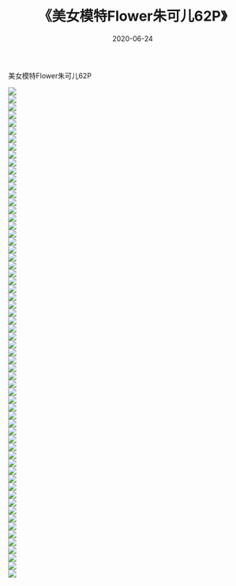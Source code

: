 ﻿---
layout: post
title:  《美女模特Flower朱可儿62P》
date:   2020-06-24
img: http://pic.660000.xyz/1:/性感/2020/美女模特Flower朱可儿62P/000.jpg
categories: [美女, 清纯, 唯美]
---

美女模特Flower朱可儿62P

  ![](http://pic.660000.xyz/1:/性感/2020/美女模特Flower朱可儿62P/001.jpg) <br> ![](http://pic.660000.xyz/1:/性感/2020/美女模特Flower朱可儿62P/002.jpg) <br> ![](http://pic.660000.xyz/1:/性感/2020/美女模特Flower朱可儿62P/003.jpg) <br> ![](http://pic.660000.xyz/1:/性感/2020/美女模特Flower朱可儿62P/004.jpg) <br> ![](http://pic.660000.xyz/1:/性感/2020/美女模特Flower朱可儿62P/005.jpg) <br> ![](http://pic.660000.xyz/1:/性感/2020/美女模特Flower朱可儿62P/006.jpg) <br> ![](http://pic.660000.xyz/1:/性感/2020/美女模特Flower朱可儿62P/007.jpg) <br> ![](http://pic.660000.xyz/1:/性感/2020/美女模特Flower朱可儿62P/008.jpg) <br> ![](http://pic.660000.xyz/1:/性感/2020/美女模特Flower朱可儿62P/009.jpg) <br> ![](http://pic.660000.xyz/1:/性感/2020/美女模特Flower朱可儿62P/010.jpg) <br> ![](http://pic.660000.xyz/1:/性感/2020/美女模特Flower朱可儿62P/011.jpg) <br> ![](http://pic.660000.xyz/1:/性感/2020/美女模特Flower朱可儿62P/012.jpg) <br> ![](http://pic.660000.xyz/1:/性感/2020/美女模特Flower朱可儿62P/013.jpg) <br> ![](http://pic.660000.xyz/1:/性感/2020/美女模特Flower朱可儿62P/014.jpg) <br> ![](http://pic.660000.xyz/1:/性感/2020/美女模特Flower朱可儿62P/015.jpg) <br> ![](http://pic.660000.xyz/1:/性感/2020/美女模特Flower朱可儿62P/016.jpg) <br> ![](http://pic.660000.xyz/1:/性感/2020/美女模特Flower朱可儿62P/017.jpg) <br> ![](http://pic.660000.xyz/1:/性感/2020/美女模特Flower朱可儿62P/018.jpg) <br> ![](http://pic.660000.xyz/1:/性感/2020/美女模特Flower朱可儿62P/019.jpg) <br> ![](http://pic.660000.xyz/1:/性感/2020/美女模特Flower朱可儿62P/020.jpg) <br> ![](http://pic.660000.xyz/1:/性感/2020/美女模特Flower朱可儿62P/021.jpg) <br> ![](http://pic.660000.xyz/1:/性感/2020/美女模特Flower朱可儿62P/022.jpg) <br> ![](http://pic.660000.xyz/1:/性感/2020/美女模特Flower朱可儿62P/023.jpg) <br> ![](http://pic.660000.xyz/1:/性感/2020/美女模特Flower朱可儿62P/024.jpg) <br> ![](http://pic.660000.xyz/1:/性感/2020/美女模特Flower朱可儿62P/025.jpg) <br> ![](http://pic.660000.xyz/1:/性感/2020/美女模特Flower朱可儿62P/026.jpg) <br> ![](http://pic.660000.xyz/1:/性感/2020/美女模特Flower朱可儿62P/027.jpg) <br> ![](http://pic.660000.xyz/1:/性感/2020/美女模特Flower朱可儿62P/028.jpg) <br> ![](http://pic.660000.xyz/1:/性感/2020/美女模特Flower朱可儿62P/029.jpg) <br> ![](http://pic.660000.xyz/1:/性感/2020/美女模特Flower朱可儿62P/030.jpg) <br> ![](http://pic.660000.xyz/1:/性感/2020/美女模特Flower朱可儿62P/031.jpg) <br> ![](http://pic.660000.xyz/1:/性感/2020/美女模特Flower朱可儿62P/032.jpg) <br> ![](http://pic.660000.xyz/1:/性感/2020/美女模特Flower朱可儿62P/033.jpg) <br> ![](http://pic.660000.xyz/1:/性感/2020/美女模特Flower朱可儿62P/034.jpg) <br> ![](http://pic.660000.xyz/1:/性感/2020/美女模特Flower朱可儿62P/035.jpg) <br> ![](http://pic.660000.xyz/1:/性感/2020/美女模特Flower朱可儿62P/036.jpg) <br> ![](http://pic.660000.xyz/1:/性感/2020/美女模特Flower朱可儿62P/037.jpg) <br> ![](http://pic.660000.xyz/1:/性感/2020/美女模特Flower朱可儿62P/038.jpg) <br> ![](http://pic.660000.xyz/1:/性感/2020/美女模特Flower朱可儿62P/039.jpg) <br> ![](http://pic.660000.xyz/1:/性感/2020/美女模特Flower朱可儿62P/040.jpg) <br> ![](http://pic.660000.xyz/1:/性感/2020/美女模特Flower朱可儿62P/041.jpg) <br> ![](http://pic.660000.xyz/1:/性感/2020/美女模特Flower朱可儿62P/042.jpg) <br> ![](http://pic.660000.xyz/1:/性感/2020/美女模特Flower朱可儿62P/043.jpg) <br> ![](http://pic.660000.xyz/1:/性感/2020/美女模特Flower朱可儿62P/044.jpg) <br> ![](http://pic.660000.xyz/1:/性感/2020/美女模特Flower朱可儿62P/045.jpg) <br> ![](http://pic.660000.xyz/1:/性感/2020/美女模特Flower朱可儿62P/046.jpg) <br> ![](http://pic.660000.xyz/1:/性感/2020/美女模特Flower朱可儿62P/047.jpg) <br> ![](http://pic.660000.xyz/1:/性感/2020/美女模特Flower朱可儿62P/048.jpg) <br> ![](http://pic.660000.xyz/1:/性感/2020/美女模特Flower朱可儿62P/049.jpg) <br> ![](http://pic.660000.xyz/1:/性感/2020/美女模特Flower朱可儿62P/050.jpg) <br> ![](http://pic.660000.xyz/1:/性感/2020/美女模特Flower朱可儿62P/051.jpg) <br> ![](http://pic.660000.xyz/1:/性感/2020/美女模特Flower朱可儿62P/052.jpg) <br> ![](http://pic.660000.xyz/1:/性感/2020/美女模特Flower朱可儿62P/053.jpg) <br> ![](http://pic.660000.xyz/1:/性感/2020/美女模特Flower朱可儿62P/054.jpg) <br> ![](http://pic.660000.xyz/1:/性感/2020/美女模特Flower朱可儿62P/055.jpg) <br> ![](http://pic.660000.xyz/1:/性感/2020/美女模特Flower朱可儿62P/056.jpg) <br> ![](http://pic.660000.xyz/1:/性感/2020/美女模特Flower朱可儿62P/057.jpg) <br> ![](http://pic.660000.xyz/1:/性感/2020/美女模特Flower朱可儿62P/058.jpg) <br> ![](http://pic.660000.xyz/1:/性感/2020/美女模特Flower朱可儿62P/059.jpg) <br> ![](http://pic.660000.xyz/1:/性感/2020/美女模特Flower朱可儿62P/060.jpg) <br> ![](http://pic.660000.xyz/1:/性感/2020/美女模特Flower朱可儿62P/061.jpg) <br> ![](http://pic.660000.xyz/1:/性感/2020/美女模特Flower朱可儿62P/062.jpg) <br>